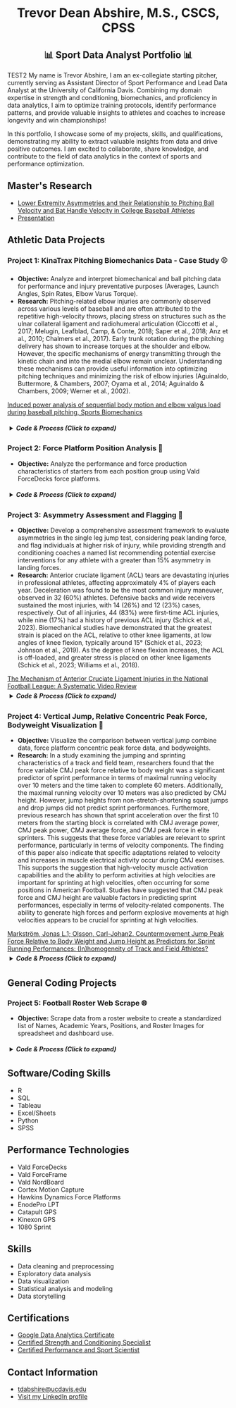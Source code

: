 <div align="center">
  <h1>Trevor Dean Abshire, M.S., CSCS, CPSS</h1>
  <h2>📊 Sport Data Analyst Portfolio 📊</h2>
</div>


TEST2
My name is Trevor Abshire, I am an ex-collegiate starting pitcher, currently serving as Assistant Director of Sport Performance and Lead Data Analyst at the University of California Davis. Combining my domain expertise in strength and conditioning, biomechanics, and proficiency in data analytics, I aim to optimize training protocols, identify performance patterns, and provide valuable insights to athletes and coaches to increase longevity and win championships!

In this portfolio, I showcase some of my projects, skills, and qualifications, demonstrating my ability to extract valuable insights from data and drive positive outcomes. I am excited to collaborate, share knowledge, and contribute to the field of data analytics in the context of sports and performance optimization.

<h2>Master's Research</h2>

* [Lower Extremity Asymmetries and their Relationship to Pitching Ball Velocity and Bat Handle Velocity in College Baseball Athletes](Portfolio/Masters_Capstone.pdf)
* [Presentation](https://docs.google.com/presentation/d/10ydEif7umHqHEWsaBuOOOHQtksEO0aB8/edit?usp=sharing&ouid=115347872039751181548&rtpof=true&sd=true)


<h2>Athletic Data Projects</h2>

### Project 1: KinaTrax Pitching Biomechanics Data - Case Study ⚾

  <p>
    <ul>
      <li><strong>Objective:</strong> Analyze and interpret biomechanical and ball pitching data for performance and injury preventative purposes (Averages, Launch Angles, Spin Rates, Elbow Varus Torque).</li>
      <li><strong>Research:</strong> Pitching-related elbow injuries are commonly observed across various levels of baseball and are often attributed to the repetitive high-velocity throws, placing stress on structures such as the ulnar collateral ligament and radiohumeral articulation (Ciccotti et al., 2017; Melugin, Leafblad, Camp, & Conte, 2018; Saper et al., 2018; Anz et al., 2010; Chalmers et al., 2017). Early trunk rotation during the pitching delivery has shown to increase torques at the shoulder and elbow. However, the specific mechanisms of energy transmitting through the kinetic chain and into the medial elbow remain unclear. Understanding these mechanisms can provide useful information into optimizing pitching techniques and minimizing the risk of elbow injuries (Aguinaldo, Buttermore, & Chambers, 2007; Oyama et al., 2014; Aguinaldo & Chambers, 2009; Werner et al., 2002).</li>
    </ul> 
<p>
    <a href="https://www.tandfonline.com/doi/full/10.1080/14763141.2019.1696881">Induced power analysis of sequential body motion and elbow valgus load during baseball pitching, Sports Biomechanics</a>
</p>


<details>
  <summary style="cursor: pointer; padding: 5px; border-radius: 5px;"><strong><em>Code & Process (Click to expand)</em></strong></summary>
  <p>
    <a href="https://github.com/ktrev123/Trevor-Abshire-Portfolio/blob/main/Portfolio/Project3_Rcode.R">R Code</a>
  </p>
  
  <ol>
    <li>Find the Fastball (Pitch_Type) velocity (Pitch_Velocity) mean and standard deviation for each pitcher that threw in the game on 8/2/2022 for Team 2.<br>
      <img src="https://github.com/ktrev123/Trevor-Abshire-Portfolio/assets/138731104/3ef3e150-6604-4d16-ae25-025476dd1574" alt="image" width="600"></li>
   <li>Find the Breaking Ball (Pitch_Type; Group Slider & Curveball together) spin rate (Spin_Rate) mean and standard deviation for each pitcher that threw in the game on 8/3/2022 for Team 1.<br>
      <img src="https://github.com/ktrev123/Trevor-Abshire-Portfolio/assets/138731104/ad9f4d42-6fc4-4ab3-adee-baec91b98338" alt="image" width="600"></li>
    <li>Rank the Pitchers (id_pitcher) who allowed the 15 hardest batted ball exit velocities (Exit_Velocity) above 10-degrees of launch (Launch_Angle) in any game.<br>
      What pitch type (Pitch_Type) was thrown to the batter on each hit?<br>
      What was the launch angle (Launch_Angle) on each hit?<br>
      What was the result of each play (Play_Result)?<br>
      Bullet-point up to 3 primary insights you can derive from this ranking.<br>
      <img src="https://github.com/ktrev123/Trevor-Abshire-Portfolio/assets/138731104/0ce92d3e-6075-4006-bd53-359594c04aa8" alt="image" width="600">
      <ul>
        <li>11 out of 15 (73%) of the hardest hit pitches were fastballs, suggesting that weaker contact could be influenced with off-speed pitches</li>
        <li>Launch angles between 10 and 26 degrees often presented desirable play results (Single/HomeRun) while launch angles greater than 30 resulted in outs</li>
        <li>If a hitter can achieve high exit velocities (>100mph), coaches might consider implementing practice drills where hitters are encouraged to attack the ball within 10 to 26 degrees of launch angle</li>
      </ul>
    </li>
    <li>Is there a statistically significant difference in mean Elbow Varus Torque at Max Shoulder External Rotation (Elb_Var_Torque_MER) between Pitchers (id_pitcher) 800021 and 800098? (α _< 0.05)<br>
      <img src="https://github.com/ktrev123/Trevor-Abshire-Portfolio/assets/138731104/444ae7f0-710f-456b-8cc5-a9af778099d9" alt="image" width="600"><br>
      <img src="https://github.com/ktrev123/Trevor-Abshire-Portfolio/assets/138731104/21cf649e-d896-421f-8d0c-2165bc202e06" alt="image" width="600"></li>  
    <li>Based on your findings from Question 4, provide further analysis on where you would recommend biomechanical intervention with either pitcher.<br>

   Pitcher21 and Pitcher98 show a statistically significant difference in elbow varus torque at maximal external rotation while having similar average fastball and breaking ball velocities (Pitcher21 = 92.02/81.04mph, Pitcher98 = 92.71/82.35mph). This suggests that further investigation into Pitcher98's biomechanical capabilities is necessary.
Considering the anatomical requirements of both the lower and upper extremities along with the trunk and pelvis during the pitching delivery at time of max external rotation, four upper extremity metrics, two lower, one thoracic, and one pelvic metric were correlated against elbow varus torque at max external rotation and pitch velocity within the entire pitching staff. One lower extremity and one thoracic variable of interest were identified to have a moderate negative correlation with elbow varus torque at max external rotation within the entire pitching staff: Trunk_Lean_MER (r = -0.47) and Lead_Ankle_EvInv_MER (r = -0.38). A statistical analysis was performed to identify if Pitcher98 had significantly different trunk lean and lead ankle positioning than the rest of the pitching staff. An independent, non-parametric, statistical test showed that Pitcher98 has statistically significant differences in both trunk lean and lead ankle positioning at max external rotation in comparison to the rest of the pitching staff.
While individual pitching mechanics are infinitely unique in nature, these findings suggest assessing the biomechanical capabilities of Pitcher98’s trunk and lead ankle. Pitcher98 would likely benefit from a complete and detailed analysis of the stability and mobility of the lead ankle joint and thoracic spine. Meanwhile, assessment of the capabilities of the external and internal rotator musculature of the shoulder as well as scapulohumeral rhythm could provide further insight to the force accepting capabilities of Pitcher98’s medial elbow. It is also advised to monitor throwing volume and intensity for Pitcher98 given that he is undergoing significantly higher medial elbow forces compared to his teammate.

      
   <div style="display: flex;">
        <img src="https://github.com/ktrev123/Trevor-Abshire-Portfolio/assets/138731104/42e553de-5c53-490c-8827-27de46869084" alt="image" width="350">
        <img src="https://github.com/ktrev123/Trevor-Abshire-Portfolio/assets/138731104/d5e3694b-f8d4-4a30-b5c7-b50535316605" alt="image" width="350">
      </div>
      <div style="display: flex;">
        <img src="https://github.com/ktrev123/Trevor-Abshire-Portfolio/assets/138731104/cb67f3d5-9e4c-4e3e-9f2e-9a805bf6fcf5" alt="image" width="350">
        <img src="https://github.com/ktrev123/Trevor-Abshire-Portfolio/assets/138731104/381dc685-8136-4f46-9b6e-f4ff245aa180" alt="image" width="350">
      </div>
    </li>
  </ol>
</details>

### Project 2: Force Platform Position Analysis 🏈

  <p>
    <ul>
      <li><strong>Objective:</strong> Analyze the performance and force production characteristics of starters from each position group using Vald ForceDecks force platforms.</li>
    </ul>
  </p>
 <details>
  <summary style="cursor: pointer; padding: 5px; border-radius: 5px;"><strong><em>Code & Process (Click to expand)</em></strong></summary>
  <p>
    <a href="https://github.com/ktrev123/Trevor-Abshire-Portfolio/blob/main/Portfolio/PositionBoxplot.R">R Code</a>
  </p>
 
  <div style="display:flex; justify-content:center;">
    <img src="https://github.com/ktrev123/Trevor-Abshire-Portfolio/assets/138731104/b712e95d-55d7-4f49-ab35-d682fd8e5376" alt="mRSI by Position" style="width:400px; margin-right:10px;">
    <img src="https://github.com/ktrev123/Trevor-Abshire-Portfolio/assets/138731104/ee483c44-aa63-4f5d-861a-7246e16c18f5" alt="Relative Peak Force by Position" style="width:400px;">
  </div>
  
  <ul>
    <li>Processed and cleaned a substantial dataset consisting of over 1000 data points, meticulously eliminating null values and detecting systematic outliers to ensure data integrity and quality</li>
    <li>Employed advanced R coding techniques to filter and segment the dataset based on position groups, enabling focused analysis and generating insightful visualizations tailored to specific groups</li>
    <li>Leveraged data analytics and statistical modeling in R to identify position groups that exhibited specific requirements for improved reactive and concentric strength, allowing for targeted training interventions and performance optimization strategies</li>
  </ul>
</details>

### Project 3: Asymmetry Assessment and Flagging 🏈

  <p>
    <ul>
      <li><strong>Objective:</strong> Develop a comprehensive assessment framework to evaluate asymmetries in the single leg jump test, considering peak landing force, and flag individuals at higher risk of injury, while providing strength and conditioning coaches a named list recommending potential exercise interventions for any athlete with a greater than 15% asymmetry in landing forces.</li>
      <li><strong>Research:</strong> Anterior cruciate ligament (ACL) tears are devastating injuries in professional athletes, affecting approximately 4% of players each year. Deceleration was found to be the most common injury maneuver, observed in 32 (60%) athletes. Defensive backs and wide receivers sustained the most injuries, with 14 (26%) and 12 (23%) cases, respectively. Out of all injuries, 44 (83%) were first-time ACL injuries, while nine (17%) had a history of previous ACL injury (Schick et al., 2023). Biomechanical studies have demonstrated that the greatest strain is placed on the ACL, relative to other knee ligaments, at low angles of knee flexion, typically around 15° (Schick et al., 2023; Johnson et al., 2019). As the degree of knee flexion increases, the ACL is off-loaded, and greater stress is placed on other knee ligaments (Schick et al., 2023; Williams et al., 2018).</li>
    </ul>
  </p>
    <a href="https://www.ncbi.nlm.nih.gov/pmc/articles/PMC9970728/">The Mechanism of Anterior Cruciate Ligament Injuries in the National Football League: A Systematic Video Review</a>
 
<br>
<details>
  <summary style="cursor: pointer; padding: 5px; border-radius: 5px;"><strong><em>Code & Process (Click to expand)</em></strong></summary>
  <p>
    <a href="https://github.com/ktrev123/Trevor-Abshire-Portfolio/blob/main/Portfolio/SL_Jump.R">R Code</a>
  </p>
  
  <img src="https://github.com/ktrev123/Trevor-Abshire-Portfolio/assets/138731104/350cc536-0b0c-45aa-8945-abc935628d40" alt="Single Leg Jump Asymmetries" style="width:400px;">
  
  <ul>
    <li>Employed rigorous data cleaning techniques on a dataset comprising over 1000 data points, ensuring data integrity and quality</li>
    <li>Leveraged my expertise in human kinematics and understanding of football to identify eccentric landing capabilities as a relevant metric for analysis</li>
    <li>Developed a comprehensive data visualization showcasing the frequency of tests exhibiting different levels of asymmetry, providing valuable insights into the performance characteristics of the athletes</li>
  </ul>
</details>

### Project 4: Vertical Jump, Relative Concentric Peak Force, Bodyweight Visualization 🏈

  <p>
    <ul>
      <li><strong>Objective:</strong> Visualize the comparison between vertical jump combine data, force platform concentric peak force data, and bodyweights.</li>
  <li>
    <strong>Research:</strong> In a study examining the jumping and sprinting characteristics of a track and field team, researchers found that the force variable CMJ peak force relative to body weight was a significant predictor of sprint performance in terms of maximal running velocity over 10 meters and the time taken to complete 60 meters. Additionally, the maximal running velocity over 10 meters was also predicted by CMJ height. However, jump heights from non-stretch-shortening squat jumps and drop jumps did not predict sprint performances.
    Furthermore, previous research has shown that sprint acceleration over the first 10 meters from the starting block is correlated with CMJ average power, CMJ peak power, CMJ average force, and CMJ peak force in elite sprinters. This suggests that these force variables are relevant to sprint performance, particularly in terms of velocity components.
    The finding of this paper also indicate that specific adaptations related to velocity and increases in muscle electrical activity occur during CMJ exercises. This supports the suggestion that high-velocity muscle activation capabilities and the ability to perform activities at high velocities are important for sprinting at high velocities, often occurring for some positions in American Football.
    Studies have suggested that CMJ peak force and CMJ height are valuable factors in predicting sprint performances, especially in terms of velocity-related components. The ability to generate high forces and perform explosive movements at high velocities appears to be crucial for sprinting at high velocities.
</li>
    </ul>
  </p>
    <a href="https://pubmed.ncbi.nlm.nih.gov/22692108/">Markström, Jonas L.1; Olsson, Carl-Johan2. Countermovement Jump Peak Force Relative to Body Weight and Jump Height as Predictors for Sprint Running Performances: (In)homogeneity of Track and Field Athletes?</a>
<br>

<details>
  <summary style="cursor: pointer; padding: 5px; border-radius: 5px;"><strong><em>Code & Process (Click to expand)</em></strong></summary>
  <p>
    <a href="https://github.com/ktrev123/Trevor-Abshire-Portfolio/blob/main/Portfolio/Project5_Unamed.py">Python Code </a>
  </p>

  
  <img src="https://github.com/ktrev123/Trevor-Abshire-Portfolio/assets/138731104/9cf54465-9066-4a0f-ba9f-80c201a22a38" alt="VJ_rCPF_BW" style="width:400px;">
  
  <img src="https://github.com/ktrev123/Trevor-Abshire-Portfolio/assets/138731104/475f3448-5578-438d-b76f-1be64854febc" alt="VJ_rCPF_BW2" style="width:400px;">
  <ul>
    <li>Filtered a significant dataset (2500 data points) to find instances where athletes possessed combine jump test values,force plateform CMJ values, and a bodyweight value.</li>
    <li>Created an interactive scatter plot to visualize the relevance of the Relative Concentric Peak Force metric within a Division 1 football program. </li>
  </ul>
</details>



<h2>General Coding Projects</h2>

### Project 5: Football Roster Web Scrape 🌐

 <p>
    <ul>
      <li><strong>Objective:</strong> Scrape data from a roster website to create a standardized list of Names, Academic Years, Positions, and Roster Images for spreadsheet and dashboard use.</li>
    </ul>
 
 <details>
  <summary style="cursor: pointer; padding: 5px; border-radius: 5px;"><strong><em>Code & Process (Click to expand)</em></strong></summary>
  <p>
    <a href="https://github.com/ktrev123/Trevor-Abshire-Portfolio/blob/main/Portfolio/RosterWebsiteScrape.py">Python Code</a>
  </p>
</details>


## Software/Coding Skills
  - R
  - SQL
  - Tableau
  - Excel/Sheets
  - Python
  - SPSS

## Performance Technologies
  - Vald ForceDecks
  - Vald ForceFrame
  - Vald NordBoard
  - Cortex Motion Capture
  - Hawkins Dynamics Force Platforms
  - EnodePro LPT
  - Catapult GPS
  - Kinexon GPS
  - 1080 Sprint
  
## Skills
  - Data cleaning and preprocessing
  - Exploratory data analysis
  - Data visualization
  - Statistical analysis and modeling
  - Data storytelling
  
## Certifications
  - [Google Data Analytics Certificate](https://github.com/ktrev123/Trevor-Abshire-Portfolio/blob/main/Portfolio/Trevor_Abshire_Google_Data_Analytics_Certificate.pdf)
  - [Certified Strength and Conditioning Specialist](https://certificates.nsca.com/1f2cf9a0-1e9b-4211-beef-dd1277cbf97e#gs.2a323g)
  - [Certified Performance and Sport Scientist](https://certificates.nsca.com/cefcc200-5bd9-4352-bad9-fb8e8677ef4e#gs.2a32yo)
    

## Contact Information
- [tdabshire@ucdavis.edu](tdabshire@ucdavis.edu)
- [Visit my LinkedIn profile](https://www.linkedin.com/in/trevorabshire/)

